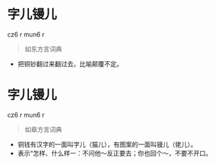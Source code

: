 # 字儿镘儿
cz6 r mun6 r
> 如东方言词典
- 把铜钞翻过来翻过去，比喻颠覆不定。

# 字儿镘儿
cz6 r mun6 r
> 如皋方言词典
- 铜钱有汉字的一面叫字儿（猫儿），有图案的一面叫镘儿（佬儿）。
- 表示“怎样、什么样一：不问他～反正要去；你也回个～，不要不开口。

